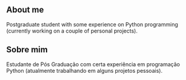 ## About me
Postgraduate student with some experience on Python programming (currently working on a couple of personal projects).

## Sobre mim
Estudante de Pós Graduação com certa experiência em programação Python (atualmente trabalhando em alguns projetos pessoais).
